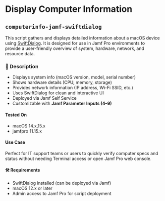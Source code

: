 # Display Computer Information 

## `computerinfo-jamf-swiftdialog`

This script gathers and displays detailed information about a macOS device using [SwiftDialog](https://github.com/bartreardon/swiftDialog). 
It is designed for use in Jamf Pro environments to provide a user-friendly overview of system, hardware, network, and resource data.

### 📝 Description
- Displays system info (macOS version, model, serial number)
- Shows hardware details (CPU, memory, storage)
- Provides network information (IP address, Wi-Fi SSID, etc.)
- Uses SwiftDialog for clean and interactive UI
- Deployed via Jamf Self Service
- Customizable with **Jamf Parameter Inputs (4–9)**

#### Tested On
- macOS 	14.x,15.x
- jamfpro 	11.15.x

#### Use Case
Perfect for IT support teams or users to quickly verify computer specs and status without needing Terminal access or open Jamf Pro web console.

#### 🛠 Requirements
- SwiftDialog installed (can be deployed via Jamf)
- macOS 12.x or later
- Admin access to Jamf Pro for script deployment